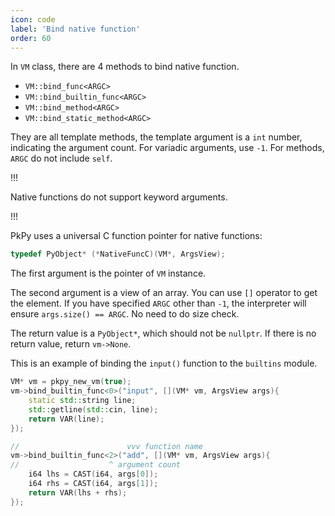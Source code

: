 ```yaml
---
icon: code
label: 'Bind native function'
order: 60
---
```


In `VM` class, there are 4 methods to bind native function.

+ `VM::bind_func<ARGC>`
+ `VM::bind_builtin_func<ARGC>`
+ `VM::bind_method<ARGC>`
+ `VM::bind_static_method<ARGC>`

They are all template methods, the template argument is a `int` number, indicating the argument count. For variadic arguments, use `-1`. For methods, `ARGC` do not include `self`.

!!!

Native functions do not support keyword arguments.

!!!

PkPy uses a universal C function pointer for native functions:

```cpp
typedef PyObject* (*NativeFuncC)(VM*, ArgsView);
```

The first argument is the pointer of `VM` instance.

The second argument is a view of an array. You can use `[]` operator to get the element. If you have specified `ARGC` other than `-1`, the interpreter will ensure `args.size() == ARGC`. No need to do size check.

The return value is a `PyObject*`, which should not be `nullptr`. If there is no return value, return `vm->None`.

This is an example of binding the `input()` function to the `builtins` module.

```cpp
VM* vm = pkpy_new_vm(true);
vm->bind_builtin_func<0>("input", [](VM* vm, ArgsView args){
    static std::string line;
    std::getline(std::cin, line);
    return VAR(line);
});

//                        vvv function name
vm->bind_builtin_func<2>("add", [](VM* vm, ArgsView args){
//                    ^ argument count
	i64 lhs = CAST(i64, args[0]);
    i64 rhs = CAST(i64, args[1]);
    return VAR(lhs + rhs);
});
```